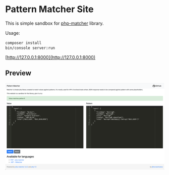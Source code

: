 # Pattern Matcher Site

This is simple sandbox for [php-matcher](https://github.com/coduo/php-matcher) library.

Usage: 

```
composer install
bin/console server:run
```

[http://127.0.0.1:8000](http://127.0.0.1:8000)

## Preview

![Image](doc/img/screenshot.png)
